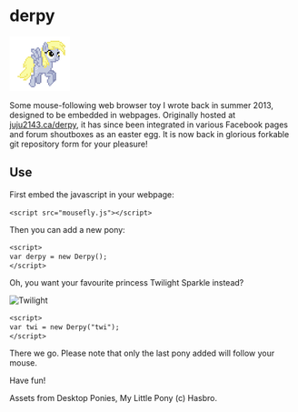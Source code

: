 # derpy

![Derpy](/img/derpy_hover_right.gif "It's Derpy.")

Some mouse-following web browser toy I wrote back in summer 2013, designed to be embedded in webpages. Originally hosted at [juju2143.ca/derpy](http://juju2143.ca/derpy "derp"), it has since been integrated in various Facebook pages and forum shoutboxes as an easter egg. It is now back in glorious forkable git repository form for your pleasure!

## Use

First embed the javascript in your webpage:

```<script src="mousefly.js"></script>```

Then you can add a new pony:

```
<script>
var derpy = new Derpy();
</script>
```

Oh, you want your favourite princess Twilight Sparkle instead?

![Twilight](/img/p-twi-flight-right.gif "It's Twilight.")

```
<script>
var twi = new Derpy("twi");
</script>
```

There we go. Please note that only the last pony added will follow your mouse.

Have fun!

Assets from Desktop Ponies, My Little Pony (c) Hasbro.
